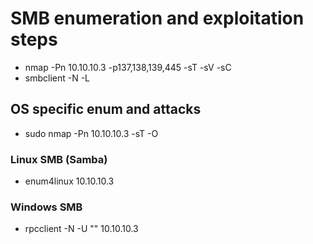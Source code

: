 # SMB enumeration and exploitation steps
* nmap -Pn 10.10.10.3 -p137,138,139,445 -sT -sV -sC
* smbclient -N -L
## OS specific enum and attacks
* sudo nmap -Pn 10.10.10.3 -sT -O
### Linux SMB (Samba)
* enum4linux 10.10.10.3
### Windows SMB
* rpcclient -N -U "" 10.10.10.3
